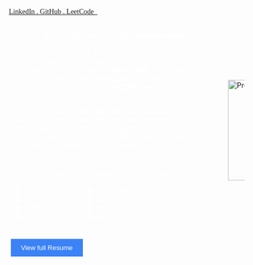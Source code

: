 <div style="margin-top: 20px; display: flex; align-items: center; justify-content: center;" id="about">
  <div>
    <div style="color: white; font-family: 'HomeSection'; display: flex; align-items: center;">
      <div>
        <div style="padding-bottom: 10px; padding-top: 8px; padding-left: 36px; display: flex; color: white; font-family: 'Navbar';">
          <a href="https://www.linkedin.com/in/raja-imaya-bharathi" target="_blank" rel="noopener noreferrer">
            LinkedIn&nbsp;.&nbsp;
          </a>
          <a href="https://github.com/RajaImayaBharathi" target="_blank" rel="noopener noreferrer">
            GitHub&nbsp;.&nbsp;
          </a>
          <a href="https://leetcode.com/u/rajaimayabharathi/" target="_blank" rel="noopener noreferrer">
            LeetCode&nbsp;&nbsp;
          </a>
        </div>
      </div>
    </div>
    <div style="color: white; margin-top: 20px; padding-left: 40px;">
      Hello, I'm Raja Imaya Bharathi, a <span style="font-weight: bold;">full stack developer</span> with a knack for building robust
      backends and pixel-perfect, sleek frontends. I always love to find and deliver the best solutions and tackle unresolved problems.
      Currently, <span style="font-weight: bold;">I lead Metaphor Hub</span>, where we contribute to <span style="font-weight: bold;">open-source projects</span>
      and create innovative solutions for <span style="font-weight: bold;">societal challenges</span>.
    </div>
    <div style="color: white; margin-top: 32px; padding-left: 40px;">
      I've led my team to <span style="font-weight: bold;">national finals</span> and developed over 10 progressive web apps and 
      <span style="font-weight: bold;">60+ projects</span> to help businesses streamline management, boost efficiency, and automate
      processes, showcasing our dedication and expertise over <span style="font-weight: bold;">2 years</span>.
    </div>
    <div style="color: white; margin-top: 40px; padding-left: 40px;">
      Here are the list of technologies I'm familiar with:
      <div style="display: flex; margin-top: 16px; margin-bottom: 16px;">
        <div style="padding-left: 8px;">
          <div style="display: flex; align-items: center;">&#9658; Java</div>
          <div style="display: flex; align-items: center;">&#9658; C</div>
          <div style="display: flex; align-items: center;">&#9658; Python</div>
          <div style="display: flex; align-items: center;">&#9658; C++</div>
        </div>
        <div style="padding-left: 80px;">
          <div style="display: flex; align-items: center;">&#9658; JavaScript</div>
          <div style="display: flex; align-items: center;">&#9658; React</div>
          <div style="display: flex; align-items: center;">&#9658; NodeJS</div>
          <div style="display: flex; align-items: center;">&#9658; NextJS</div>
        </div>
      </div>
      <button style="margin-top: 20px; padding: 10px 20px; background-color: #3b82f6; color: white; border: none; cursor: pointer;">View full Resume</button>
    </div>
  </div>
  <div style="margin-left: 80px; overflow: hidden;">
    <img src="HomeImg.png" alt="Profile Image" style="width: 200px;"/>
  </div>
</div>

